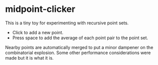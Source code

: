 # midpoint-clicker

This is a tiny toy for experimenting with recursive point sets.

* Click to add a new point.
* Press space to add the average of each point pair to the point set.

Nearby points are automatically merged to put a minor dampener on the combinatorial explosion. Some other performance considerations were made but it is what it is.
